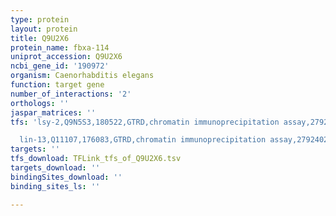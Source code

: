 ```yaml
---
type: protein
layout: protein
title: Q9U2X6
protein_name: fbxa-114
uniprot_accession: Q9U2X6
ncbi_gene_id: '190972'
organism: Caenorhabditis elegans
function: target gene
number_of_interactions: '2'
orthologs: ''
jaspar_matrices: ''
tfs: 'lsy-2,Q9N5S3,180522,GTRD,chromatin immunoprecipitation assay,27924024%5Buid%5D,No

  lin-13,Q11107,176083,GTRD,chromatin immunoprecipitation assay,27924024%5Buid%5D,No'
targets: ''
tfs_download: TFLink_tfs_of_Q9U2X6.tsv
targets_download: ''
bindingSites_download: ''
binding_sites_ls: ''

---
```

